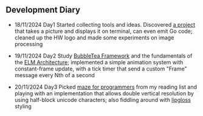 ## Development Diary

- 18/11/2024 Day1
  Started collecting tools and ideas. Discovered [a project](https://github.com/eliukblau/pixterm) that takes a picture and displays it on terminal, can even emit Go code; cleaned up the HW logo and made some experiments on image processing

- 19/11/2024 Day2
  Study [BubbleTea Framework](https://github.com/charmbracelet/bubbletea) and the fundamentals of the [ELM Architecture](https://guide.elm-lang.org/architecture/); implemented a simple animation system with constant-frame update, with a tick timer that send a custom "Frame" message every Nth of a second

- 20/11/2024 Day3
  Picked [maze for programmers](http://www.mazesforprogrammers.com/) from my reading list and playing with an implementation that allows double vertical resolution by using half-block unicode characters; also fiddling around with [lipgloss](https://github.com/charmbracelet/lipgloss) styling

